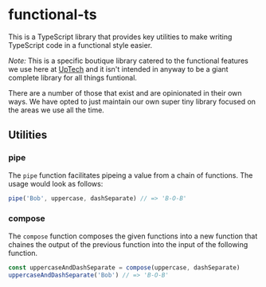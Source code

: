 # functional-ts

This is a TypeScript library that provides key utilities to make writing
TypeScript code in a functional style easier.

*Note:* This is a specific boutique library catered to the functional features
we use here at [UpTech][] and it isn't intended in anyway to be a giant
complete library for all things funtional.

There are a number of those that exist and are opinionated in their own ways.
We have opted to just maintain our own super tiny library focused on the areas
we use all the time.

## Utilities

### pipe

The `pipe` function facilitates pipeing a value from a chain of functions. The
usage would look as follows:

```TypeScript
pipe('Bob', uppercase, dashSeparate) // => 'B-O-B'
```

### compose

The `compose` function composes the given functions into a new function that
chaines the output of the previous function into the input of the following
function.

```TypeScript
const uppercaseAndDashSeparate = compose(uppercase, dashSeparate)
uppercaseAndDashSeparate('Bob') // => 'B-O-B'
```

[UpTech]: https://upte.ch
